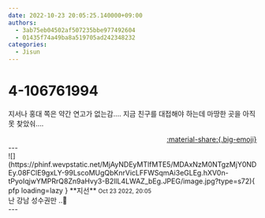 ```yaml
---
date: 2022-10-23 20:05:25.140000+09:00
authors:
  - 3ab75eb04502af507235bbe977492604
  - 01435f74a49ba8a519705ad242348232
categories:
  - Jisun
---
```


# 4-106761994

<div class="post-container" markdown="1">
<div class="content-container md-sidebar__scrollwrap" markdown="1">

지서나 홍대 쪽은 약간 연고가 없는감.... 지금 친구를 대접해야 하는데 마땅한 곳을 아직 못 찾았숴....

</div>
</div>

<div style="text-align: right;" markdown="1">
<a href="https://weverse.io/fromis9/fanpost/4-106761994" style="text-align: right;">:material-share:{.big-emoji}</a>
</div>
---

<div class="comments-container md-sidebar__scrollwrap" markdown="1">
<div class="comment" markdown="1">
<div class='id-container' markdown="1">
![](https://phinf.wevpstatic.net/MjAyNDEyMTlfMTE5/MDAxNzM0NTgzMjY0NDEy.08FClE9gxLY-99LscoMUgQbKnrVicLFFWSqmAi3eGLEg.hXV0n-tPyoIqjwYMPRrQ8Zn9aHvy3-B2llL4LWAZ_bEg.JPEG/image.jpg?type=s72){ pfp loading=lazy }
**<span class="artist">지선</span>** <small>Oct 23 2022, 20:05</small><br>
</div>
<div class='comment-body' markdown="1">
난 강남 성수권만 ..🥺
</div>
</div>
</div>
---
